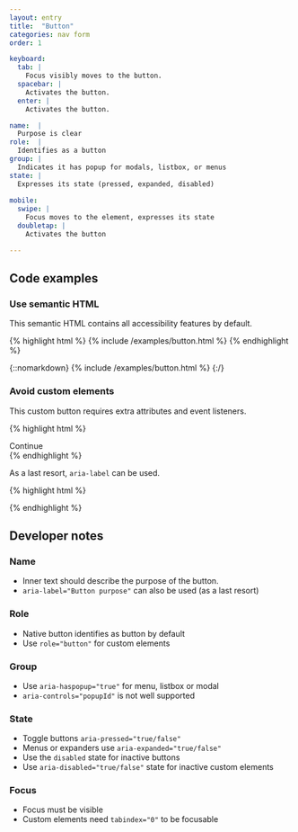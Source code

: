 ```yaml
---
layout: entry
title:  "Button"
categories: nav form
order: 1

keyboard:
  tab: |
    Focus visibly moves to the button.
  spacebar: |
    Activates the button.
  enter: |
    Activates the button.

name:  |
  Purpose is clear
role:  |
  Identifies as a button
group: |
  Indicates it has popup for modals, listbox, or menus
state: |
  Expresses its state (pressed, expanded, disabled)
          
mobile:
  swipe: |
    Focus moves to the element, expresses its state
  doubletap: |
    Activates the button

---
```



## Code examples

### Use semantic HTML
This semantic HTML contains all accessibility features by default.


{% highlight html %}
{% include /examples/button.html %}
{% endhighlight %}

{::nomarkdown}
{% include /examples/button.html %}
{:/}

### Avoid custom elements
This custom button requires extra attributes and event listeners.

{% highlight html %}
<div role="button" tabindex="0">
  Continue
</div>
{% endhighlight %}

As a last resort, `aria-label` can be used.

{% highlight html %}
<div role="button" tabindex="0" aria-label="Continue">
  <!-- icon or whatever -->
</div>
{% endhighlight %}


## Developer notes

### Name
- Inner text should describe the purpose of the button.
- `aria-label="Button purpose"` can also be used (as a last resort)

### Role
- Native button identifies as button by default
- Use `role="button"` for custom elements

### Group
- Use `aria-haspopup="true"` for menu, listbox or modal
- `aria-controls="popupId"` is not well supported

### State
- Toggle buttons `aria-pressed="true/false"`
- Menus or expanders use `aria-expanded="true/false"` 
- Use the `disabled` state for inactive buttons 
- Use `aria-disabled="true/false"` state for inactive custom elements 

### Focus
- Focus must be visible
- Custom elements need `tabindex="0"` to be focusable

